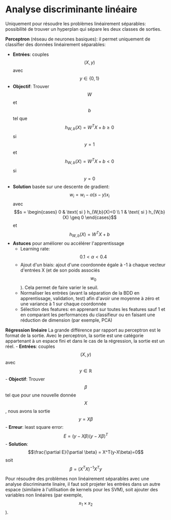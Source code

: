 # Analyse discriminante linéaire

Uniquement pour résoudre les problèmes linéairement séparables: possibilité de trouver un hyperplan qui sépare les deux classes de sorties.  

**Perceptron** (réseau de neurones basiques): il permet uniquement de classifier des données linéairement séparables: 
  - **Entrées**: couples $$(X,y)$$ avec $$y \in \{0,1\}$$
  - **Objectif**: Trouver $$W$$ et $$b$$ tel que $$h_{W,b}(X) = W^T X + b \geq 0$$ si $$y=1$$ et $$h_{W,b}(X) = W^T X + b < 0$$ si $$y=0$$
  - **Solution** basée sur une descente de gradient: $$w_i = w_i - \alpha(s - y)x_i$$ avec $$s = \begin{cases} 0 & \text{ si } h_{W,b}(X)<0 \\ 1 & \text{ si } h_{W,b}(X) \geq 0 \end{cases}$$ et $$h_{W,b}(X) = W^T X + b$$
  - **Astuces** pour améliorer ou accélérer l'apprentissage
	  - Learning rate: $$0.1 < \alpha < 0.4$$
	  - Ajout d'un biais: ajout d'une coordonnée égale à -1 à chaque vecteur d'entrées X (et de son poids associés $$w_0$$). Cela permet de faire varier le seuil.
	  -  Normaliser les entrées (avant la séparation de la BDD en apprentissage, validation, test) afin d'avoir une moyenne à zéro et une variance à 1 sur chaque coordonnée
	  - Sélection des features: en apprenant sur toutes les features sauf 1 et en comparant les performances du classifieur ou en faisant une réduction de dimension (par exemple, PCA)

  **Régression linéaire** La grande différence par rapport au perceptron est le format de la sortie. Avec le perceptron, la sortie est une catégorie appartenant à un espace fini et dans le cas de la régression, la sortie est un réel. 
    - **Entrées**: couples $$(X,y)$$ avec $$y \in \mathbb{R}$$
    - **Objectif**: Trouver $$\beta$$ tel que pour une nouvelle donnée $$X$$, nous avons la sortie $$y=X \beta$$
    - **Erreur**: least square error: $$E = (y-X\beta)(y-X\beta)^T$$
    - **Solution**: $$\frac{\partial E}{\partial \beta} = X^T(y-X\beta)=0$$ soit $$\beta = (X^T X)^{-1} X^T y$$

Pour résoudre des problèmes non linéairement séparables avec une analyse discriminante linaire, il faut soit projeter les entrées dans un autre espace (similaire à l'utilisation de kernels pour les SVM), soit ajouter des variables non linéaires (par exemple, $$x_1 \times x_2$$).

